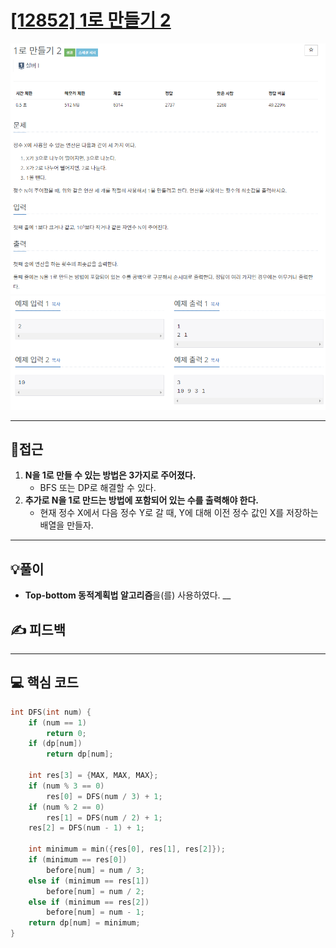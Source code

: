 # [[12852] 1로 만들기 2](https://www.acmicpc.net/problem/12852)

![](imgs/1.PNG)
![](imgs/2.PNG)
___
## 🤔접근
1. <b>N을 1로 만들 수 있는 방법은 3가지로 주어졌다.</b>
	- BFS 또는 DP로 해결할 수 있다.
2. <b>추가로 N을 1로 만드는 방법에 포함되어 있는 수를 출력해야 한다.</b>
	- 현재 정수 X에서 다음 정수 Y로 갈 때, Y에 대해 이전 정수 값인 X를 저장하는 배열을 만들자.
___
## 💡풀이
- <b>Top-bottom 동적계획법 알고리즘</b>을(를) 사용하였다.
__
## ✍ 피드백
___
## 💻 핵심 코드
```c++
int DFS(int num) {
	if (num == 1)
		return 0;
	if (dp[num])
		return dp[num];

	int res[3] = {MAX, MAX, MAX};
	if (num % 3 == 0)
		res[0] = DFS(num / 3) + 1;
	if (num % 2 == 0)
		res[1] = DFS(num / 2) + 1;
	res[2] = DFS(num - 1) + 1;

	int minimum = min({res[0], res[1], res[2]});
	if (minimum == res[0])
		before[num] = num / 3;
	else if (minimum == res[1])
		before[num] = num / 2;
	else if (minimum == res[2])
		before[num] = num - 1;
	return dp[num] = minimum;
}
```
